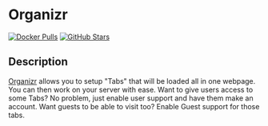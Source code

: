 # Organizr

[![Docker Pulls](https://img.shields.io/docker/pulls/organizrtools/organizr-v2?style=flat-square&color=607D8B&label=docker%20pulls&logo=docker)](https://hub.docker.com/r/organizrtools/organizr-v2)
[![GitHub Stars](https://img.shields.io/github/stars/causefx/organizr?style=flat-square&color=607D8B&label=github%20stars&logo=github)](https://github.com/causefx/organizr)

## Description

[Organizr](https://organizr.app) allows you to setup "Tabs" that will be loaded all in one webpage. You can then work on your server with ease. Want to give users access to some Tabs? No problem, just enable user support and have them make an account. Want guests to be able to visit too? Enable Guest support for those tabs.
